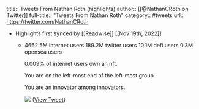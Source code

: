 title:: Tweets From Nathan Roth (highlights)
author:: [[@NathanCRoth on Twitter]]
full-title:: "Tweets From Nathan Roth"
category:: #tweets
url:: https://twitter.com/NathanCRoth

- Highlights first synced by [[Readwise]] [[Nov 19th, 2022]]
	- 4662.5M internet users
	   189.2M twitter users
	      10.1M defi users
	       0.3M opensea users
	  
	  0.009% of internet users own an nft.
	  
	  You are on the left-most end of the left-most group.
	  
	  You are an innovator among innovators. 
	  
	  ![](https://pbs.twimg.com/media/FATx9rzXIAQfoa2.jpg) ([View Tweet](https://twitter.com/NathanCRoth/status/1442544576091201538))